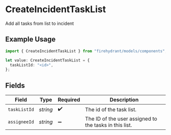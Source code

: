 # CreateIncidentTaskList

Add all tasks from list to incident

## Example Usage

```typescript
import { CreateIncidentTaskList } from "firehydrant/models/components";

let value: CreateIncidentTaskList = {
  taskListId: "<id>",
};
```

## Fields

| Field                                                  | Type                                                   | Required                                               | Description                                            |
| ------------------------------------------------------ | ------------------------------------------------------ | ------------------------------------------------------ | ------------------------------------------------------ |
| `taskListId`                                           | *string*                                               | :heavy_check_mark:                                     | The id of the task list.                               |
| `assigneeId`                                           | *string*                                               | :heavy_minus_sign:                                     | The ID of the user assigned to the tasks in this list. |